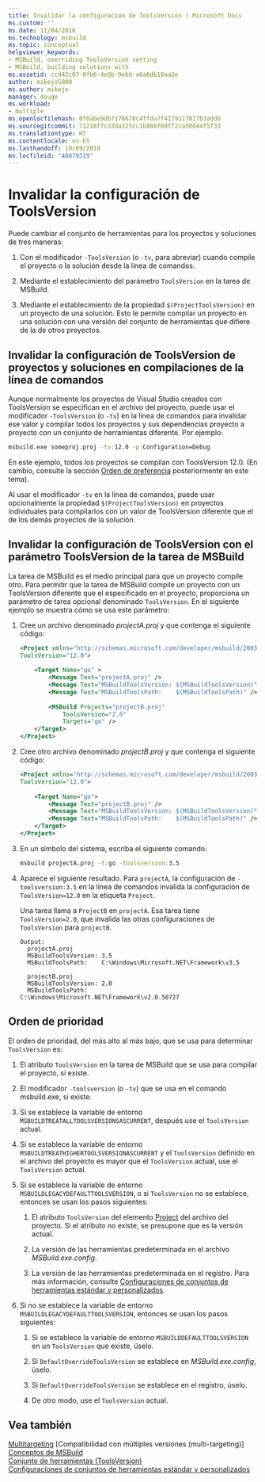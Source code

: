 ```yaml
---
title: Invalidar la configuración de ToolsVersion | Microsoft Docs
ms.custom: ''
ms.date: 11/04/2016
ms.technology: msbuild
ms.topic: conceptual
helpviewer_keywords:
- MSBuild, overriding ToolsVersion setting
- MSBuild, building solutions with
ms.assetid: ccd42c07-0fb6-4e8b-9ebb-a6a6db18aa2e
author: mikejo5000
ms.author: mikejo
manager: douge
ms.workload:
- multiple
ms.openlocfilehash: 0f0abe9db7178678c4ffda7f4179117817b3add6
ms.sourcegitcommit: 71218ffc33da325cc1b886f69ff2ca50d44f5f33
ms.translationtype: HT
ms.contentlocale: es-ES
ms.lasthandoff: 10/09/2018
ms.locfileid: "48879319"
---
```

# <a name="override-toolsversion-settings"></a>Invalidar la configuración de ToolsVersion
Puede cambiar el conjunto de herramientas para los proyectos y soluciones de tres maneras:  
  
1.  Con el modificador `-ToolsVersion` (o `-tv`, para abreviar) cuando compile el proyecto o la solución desde la línea de comandos.  
  
2.  Mediante el establecimiento del parámetro `ToolsVersion` en la tarea de MSBuild.  
  
3.  Mediante el establecimiento de la propiedad `$(ProjectToolsVersion)` en un proyecto de una solución. Esto le permite compilar un proyecto en una solución con una versión del conjunto de herramientas que difiere de la de otros proyectos.  
  
## <a name="override-the-toolsversion-settings-of-projects-and-solutions-on-command-line-builds"></a>Invalidar la configuración de ToolsVersion de proyectos y soluciones en compilaciones de la línea de comandos  
 Aunque normalmente los proyectos de Visual Studio creados con ToolsVersion se especifican en el archivo del proyecto, puede usar el modificador `-ToolsVersion` (o `-tv`) en la línea de comandos para invalidar ese valor y compilar todos los proyectos y sus dependencias proyecto a proyecto con un conjunto de herramientas diferente. Por ejemplo:  
  
```cmd  
msbuild.exe someproj.proj -tv:12.0 -p:Configuration=Debug  
```  
  
 En este ejemplo, todos los proyectos se compilan con ToolsVersion 12.0. (En cambio, consulte la sección [Orden de preferencia](#order-of-precedence) posteriormente en este tema).  
  
 Al usar el modificador `-tv` en la línea de comandos, puede usar opcionalmente la propiedad `$(ProjectToolsVersion)` en proyectos individuales para compilarlos con un valor de ToolsVersion diferente que el de los demás proyectos de la solución.  
  
## <a name="override-the-toolsversion-settings-using-the-toolsversion-parameter-of-the-msbuild-task"></a>Invalidar la configuración de ToolsVersion con el parámetro ToolsVersion de la tarea de MSBuild  
 La tarea de MSBuild es el medio principal para que un proyecto compile otro. Para permitir que la tarea de MSBuild compile un proyecto con un ToolsVersion diferente que el especificado en el proyecto, proporciona un parámetro de tarea opcional denominado `ToolsVersion`. En el siguiente ejemplo se muestra cómo se usa este parámetro:  
  
1.  Cree un archivo denominado *projectA.proj* y que contenga el siguiente código:  
  
    ```xml  
    <Project xmlns="http://schemas.microsoft.com/developer/msbuild/2003"  
    ToolsVersion="12.0">  
  
        <Target Name="go" >   
            <Message Text="projectA.proj" />  
            <Message Text="MSBuildToolsVersion: $(MSBuildToolsVersion)" />  
            <Message Text="MSBuildToolsPath:    $(MSBuildToolsPath)" />  
  
            <MSBuild Projects="projectB.proj"  
                ToolsVersion="2.0"  
                Targets="go" />  
        </Target>  
    </Project>  
    ```  
  
2.  Cree otro archivo denominado *projectB.proj* y que contenga el siguiente código:  
  
    ```xml  
    <Project xmlns="http://schemas.microsoft.com/developer/msbuild/2003"  
    ToolsVersion="12.0">  
  
        <Target Name="go">  
            <Message Text="projectB.proj" />  
            <Message Text="MSBuildToolsVersion: $(MSBuildToolsVersion)" />  
            <Message Text="MSBuildToolsPath:    $(MSBuildToolsPath)" />  
        </Target>  
    </Project>  
    ```  
  
3.  En un símbolo del sistema, escriba el siguiente comando:  
  
    ```cmd  
    msbuild projectA.proj -t:go -toolsversion:3.5  
    ```  
  
4.  Aparece el siguiente resultado. Para `projectA`, la configuración de `-toolsversion:3.5` en la línea de comandos invalida la configuración de `ToolsVersion=12.0` en la etiqueta `Project`.  
  
     Una tarea llama a `ProjectB` en `projectA`. Esa tarea tiene `ToolsVersion=2.0`, que invalida las otras configuraciones de `ToolsVersion` para `projectB`.  
  
    ```  
    Output:  
      projectA.proj  
      MSBuildToolsVersion: 3.5  
      MSBuildToolsPath:    C:\Windows\Microsoft.NET\Framework\v3.5  
  
      projectB.proj  
      MSBuildToolsVersion: 2.0  
      MSBuildToolsPath:    C:\Windows\Microsoft.NET\Framework\v2.0.50727  
    ```  
  
## <a name="order-of-precedence"></a>Orden de prioridad  
 El orden de prioridad, del más alto al más bajo, que se usa para determinar `ToolsVersion` es:  
  
1.  El atributo `ToolsVersion` en la tarea de MSBuild que se usa para compilar el proyecto, si existe.  
  
2.  El modificador `-toolsversion` (o `-tv`) que se usa en el comando msbuild.exe, si existe.  
  
3.  Si se establece la variable de entorno `MSBUILDTREATALLTOOLSVERSIONSASCURRENT`, después use el `ToolsVersion` actual.  
  
4.  Si se establece la variable de entorno `MSBUILDTREATHIGHERTOOLSVERSIONASCURRENT` y el `ToolsVersion` definido en el archivo del proyecto es mayor que el `ToolsVersion` actual, use el `ToolsVersion` actual.  
  
5.  Si se establece la variable de entorno `MSBUILDLEGACYDEFAULTTOOLSVERSION`, o si `ToolsVersion` no se establece, entonces se usan los pasos siguientes:  
  
    1.  El atributo `ToolsVersion` del elemento [Project](../msbuild/project-element-msbuild.md) del archivo del proyecto. Si el atributo no existe, se presupone que es la versión actual.  
  
    2.  La versión de las herramientas predeterminada en el archivo *MSBuild.exe.config*.  
  
    3.  La versión de las herramientas predeterminada en el registro. Para más información, consulte [Configuraciones de conjuntos de herramientas estándar y personalizados](../msbuild/standard-and-custom-toolset-configurations.md).  
  
6.  Si no se establece la variable de entorno `MSBUILDLEGACYDEFAULTTOOLSVERSION`, entonces se usan los pasos siguientes:  
  
    1.  Si se establece la variable de entorno `MSBUILDDEFAULTTOOLSVERSION` en un `ToolsVersion` que existe, úselo.  
  
    2.  Si `DefaultOverrideToolsVersion` se establece en *MSBuild.exe.config*, úselo.  
  
    3.  Si `DefaultOverrideToolsVersion` se establece en el registro, úselo.  
  
    4.  De otro modo, use el `ToolsVersion` actual.  
  
## <a name="see-also"></a>Vea también  
 [Multitargeting](../msbuild/msbuild-multitargeting-overview.md)  [Compatibilidad con múltiples versiones (multi-targeting)]  
 [Conceptos de MSBuild](../msbuild/msbuild-concepts.md)   
 [Conjunto de herramientas (ToolsVersion)](../msbuild/msbuild-toolset-toolsversion.md)   
 [Configuraciones de conjuntos de herramientas estándar y personalizados](../msbuild/standard-and-custom-toolset-configurations.md)